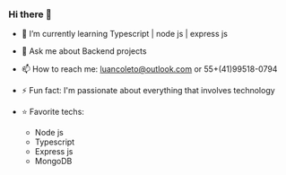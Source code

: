 ### Hi there 👋

- 🌱 I’m currently learning Typescript | node js | express js

- 💬 Ask me about Backend projects

- 📫 How to reach me: luancoleto@outlook.com or 55+(41)99518-0794

- ⚡ Fun fact: I'm passionate about everything that involves technology

- :star: Favorite techs: 
  - Node js
  - Typescript
  - Express js
  - MongoDB
  




<!--
**LuanColeto/LuanColeto** is a ✨ _special_ ✨ repository because its `README.md` (this file) appears on your GitHub profile.

Here are some ideas to get you started:

- 🔭 I’m currently working on ...
- 🌱 I’m currently learning ...
- 👯 I’m looking to collaborate on ...
- 🤔 I’m looking for help with ...
- 💬 Ask me about ...
- 📫 How to reach me: ...
- 😄 Pronouns: ...
- ⚡ Fun fact: ...
-->
